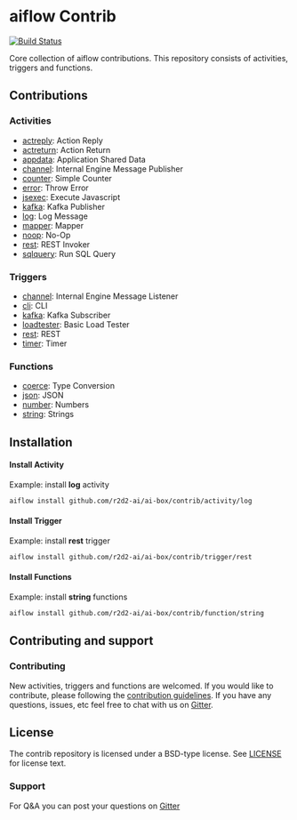 # aiflow Contrib

[![Build Status](https://travis-ci.org/r2d2-ai/ai-box/contrib.svg?branch=master)](https://travis-ci.org/r2d2-ai/ai-box/contrib.svg?branch=master)

Core collection of aiflow contributions.  This repository consists of activities, triggers and functions.

## Contributions

### Activities
* [actreply](activity/actreply): Action Reply
* [actreturn](activity/actreturn): Action Return
* [appdata](activity/actreturn): Application Shared Data
* [channel](activity/channel):  Internal Engine Message Publisher  
* [counter](activity/counter): Simple Counter 
* [error](activity/error): Throw Error
* [jsexec](activity/jsexec): Execute Javascript 
* [kafka](activity/kafka): Kafka Publisher
* [log](activity/log): Log Message
* [mapper](activity/mapper): Mapper
* [noop](activity/noop): No-Op 
* [rest](activity/rest): REST Invoker 
* [sqlquery](activity/sqlquery): Run SQL Query 

### Triggers
* [channel](trigger/channel): Internal Engine Message Listener
* [cli](trigger/cli): CLI
* [kafka](trigger/kafka): Kafka Subscriber
* [loadtester](trigger/loadtester): Basic Load Tester
* [rest](trigger/rest): REST
* [timer](trigger/timer): Timer
 
### Functions
* [coerce](function/coerce): Type Conversion
* [json](function/json): JSON
* [number](function/number): Numbers
* [string](function/string): Strings

## Installation

#### Install Activity
Example: install **log** activity

```bash
aiflow install github.com/r2d2-ai/ai-box/contrib/activity/log
```
#### Install Trigger
Example: install **rest** trigger

```bash
aiflow install github.com/r2d2-ai/ai-box/contrib/trigger/rest
```
#### Install Functions
Example: install **string** functions

```bash
aiflow install github.com/r2d2-ai/ai-box/contrib/function/string
```

## Contributing and support

### Contributing

New activities, triggers and functions are welcomed. If you would like to contribute, please following the [contribution guidelines](https://github.com/TIBCOSoftware/AIflow/blob/master/CONTRIBUTING.md). If you have any questions, issues, etc feel free to chat with us on [Gitter](https://gitter.im/r2d2-ai/Lobby?utm_source=share-link&utm_medium=link&utm_campaign=share-link).

## License
The contrib repository is licensed under a BSD-type license. See [LICENSE](LICENSE) for license text.

### Support
For Q&A you can post your questions on [Gitter](https://gitter.im/r2d2-ai/Lobby?utm_source=share-link&utm_medium=link&utm_campaign=share-link)
